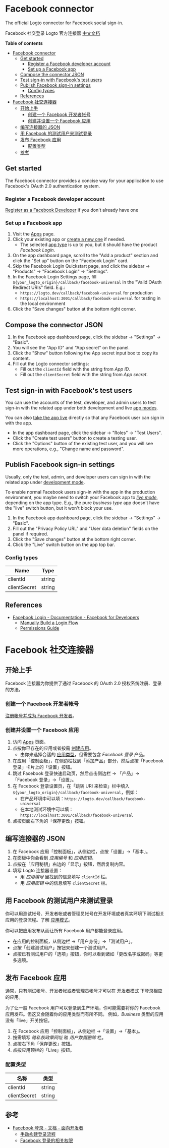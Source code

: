 # Facebook connector

The official Logto connector for Facebook social sign-in.

Facebook 社交登录 Logto 官方连接器 [中文文档](#facebook-社交连接器)

**Table of contents**

- [Facebook connector](#facebook-connector)
  - [Get started](#get-started)
    - [Register a Facebook developer account](#register-a-facebook-developer-account)
    - [Set up a Facebook app](#set-up-a-facebook-app)
  - [Compose the connector JSON](#compose-the-connector-json)
  - [Test sign-in with Facebook's test users](#test-sign-in-with-facebooks-test-users)
  - [Publish Facebook sign-in settings](#publish-facebook-sign-in-settings)
    - [Config types](#config-types)
  - [References](#references)
- [Facebook 社交连接器](#facebook-社交连接器)
  - [开始上手](#开始上手)
    - [创建一个 Facebook 开发者帐号](#创建一个-facebook-开发者帐号)
    - [创建并设置一个 Facebook 应用](#创建并设置一个-facebook-应用)
  - [编写连接器的 JSON](#编写连接器的-json)
  - [用 Facebook 的测试用户来测试登录](#用-facebook-的测试用户来测试登录)
  - [发布 Facebook 应用](#发布-facebook-应用)
    - [配置类型](#配置类型)
  - [参考](#参考)

## Get started

The Facebook connector provides a concise way for your application to use Facebook's OAuth 2.0 authentication system.

### Register a Facebook developer account

[Register as a Facebook Developer](https://developers.facebook.com/docs/development/register/) if you don't already have one

### Set up a Facebook app

1. Visit the [Apps](https://developers.facebook.com/apps) page.
2. Click your existing app or [create a new one](https://developers.facebook.com/docs/development/create-an-app) if needed.
   - The selected [app type](https://developers.facebook.com/docs/development/create-an-app/app-dashboard/app-types) is up to you, but it should have the product _Facebook Login_.
3. On the app dashboard page, scroll to the "Add a product" section and click the "Set up" button on the "Facebook Login" card.
4. Skip the Facebook Login Quickstart page, and click the sidebar -> "Products" -> "Facebook Login" -> "Settings".
5. In the Facebook Login Settings page, fill `${your_logto_origin}/callback/facebook-universal` in the "Valid OAuth Redirect URIs" field. E.g.:
    - `https://logto.dev/callback/facebook-universal` for production
    - `https://localhost:3001/callback/facebook-universal` for testing in the local environment
6. Click the "Save changes" button at the bottom right corner.

## Compose the connector JSON

1. In the Facebook app dashboard page, click the sidebar -> "Settings" -> "Basic".
2. You will see the "App ID" and "App secret" on the panel.
3. Click the "Show" button following the App secret input box to copy its content.
4. Fill out the Logto connector settings:
    - Fill out the `clientId` field with the string from _App ID_.
    - Fill out the `clientSecret` field with the string from _App secret_.

## Test sign-in with Facebook's test users

You can use the accounts of the test, developer, and admin users to test sign-in with the related app under both development and live [app modes](https://developers.facebook.com/docs/development/build-and-test/app-modes).

You can also [take the app live](#take-the-facebook-app-live) directly so that any Facebook user can sign in with the app.

- In the app dashboard page, click the sidebar -> "Roles" -> "Test Users".
- Click the "Create test users" button to create a testing user.
- Click the "Options" button of the existing test user, and you will see more operations, e.g., "Change name and password".

## Publish Facebook sign-in settings

Usually, only the test, admin, and developer users can sign in with the related app under [development mode](https://developers.facebook.com/docs/development/build-and-test/app-modes#development-mode).

To enable normal Facebook users sign-in with the app in the production environment, you maybe need to switch your Facebook app to _[live mode](https://developers.facebook.com/docs/development/build-and-test/app-modes#live-mode)_, depending on the app type.
E.g., the pure _business type_ app doesn't have the "live" switch button, but it won't block your use.

1. In the Facebook app dashboard page, click the sidebar -> "Settings" -> "Basic".
2. Fill out the "Privacy Policy URL" and "User data deletion" fields on the panel if required.
3. Click the "Save changes" button at the bottom right corner.
4. Click the "Live" switch button on the app top bar.

### Config types

| Name         | Type   |
|--------------|--------|
| clientId     | string |
| clientSecret | string |

## References

- [Facebook Login - Documentation - Facebook for Developers](https://developers.facebook.com/docs/facebook-login/)
    - [Manually Build a Login Flow](https://developers.facebook.com/docs/facebook-login/guides/advanced/manual-flow/)
    - [Permissions Guide](https://developers.facebook.com/docs/facebook-login/guides/permissions)

# Facebook 社交连接器

## 开始上手

Facebook 连接器为你提供了通过 Facebook 的 OAuth 2.0 授权系统注册、登录的方法。

### 创建一个 Facebook 开发者帐号

[注册帐号并成为 Facebook 开发者](https://developers.facebook.com/docs/development/register/?locale=zh_CN)。

### 创建并设置一个 Facebook 应用

1. 访问 [Apps](https://developers.facebook.com/apps) 页面。
2. 点按你已存在的应用或者按需 [创建应用](https://developers.facebook.com/docs/development/create-an-app)。
   - 由你来选择合适的 [应用类型](https://developers.facebook.com/docs/development/create-an-app/app-dashboard/app-types)，但需要包含 _Facebook 登录_ 产品。
3. 在应用「控制面板」，在侧边栏找到「添加产品」部分，然后点按「Facebook 登录」卡片上的「设置」按钮。
4. 跳过 Facebook 登录快速启动页，然后点击侧边栏 -> 「产品」->「Facebook 登录」->「设置」。
5. 在 Facebook 登录设置页，在「跳转 URI 来检查」栏中填入 `${your_logto_origin}/callback/facebook-universal`，例如：
   - 在产品环境中可以填：`https://logto.dev/callback/facebook-universal`
   - 在本地测试环境中可以填：`https://localhost:3001/callback/facebook-universal`
6. 点按页面右下角的「保存更改」按钮。

## 编写连接器的 JSON

1. 在 Facebook 应用「控制面板」，从侧边栏，点按「设置」->「基本」。
2. 在面板中你会看到 _应用编号_ 和 _应用密钥_。
3. 点按在「应用秘钥」右边的「显示」按钮，然后复制内容。
4. 填写 Logto 连接器设置：
   - 用 _应用编号_ 里找到的信息填写 `clientId` 栏。
   - 用 _应用密钥_ 中的信息填写 `clientSecret` 栏。

## 用 Facebook 的测试用户来测试登录

你可以用测试帐号、开发者帐或者管理员帐号在开发环境或者真实环境下测试相关应用的登录流程。了解 [应用模式](https://developers.facebook.com/docs/development/build-and-test/app-modes)。

你可以把应用发布从而让所有 Facebook 用户都能登录应用。

- 在应用的控制面板，从侧边栏 ->「用户身份」->「测试用户」。
- 点按「创建测试用户」按钮来创建一个测试用户。
- 点按已有测试用户的「选项」按钮，你可以看到诸如「更改名字或密码」等更多选项。

## 发布 Facebook 应用

通常，只有测试帐号、开发者帐或者管理员帐号才可以在 [开发者模式](https://developers.facebook.com/docs/development/build-and-test/app-modes#development-mode) 下登录相应的应用。

为了让一般 Facebook 用户可以登录到生产环境，你可能需要将你的 Facebook 应用发布。但这又会随着你的应用类型而有所不同。
例如，_Business_ 类型的应用没有「live」开关按钮。

1. 在 Facebook 应用「控制面板」，从侧边栏 ->「设置」->「基本」。
2. 按需填写 _隐私权政策网址_ 和 _用户数据删除_ 栏。
3. 点按右下角「保存更改」按钮。
4. 点按应用顶栏的「Live」按钮。

### 配置类型

| 名称         | 类型   |
|--------------|--------|
| clientId     | string |
| clientSecret | string |
## 参考

- [Facebook 登录 - 文档 - 面向开发者](https://developers.facebook.com/docs/facebook-login/)
    - [手动构建登录流程](https://developers.facebook.com/docs/facebook-login/guides/advanced/manual-flow/)
    - [Facebook 登录的相关权限](https://developers.facebook.com/docs/facebook-login/guides/permissions)
